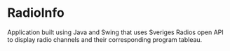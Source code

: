 # RadioInfo
Application built using Java and Swing that uses Sveriges Radios open API to display radio channels and their corresponding program tableau.
